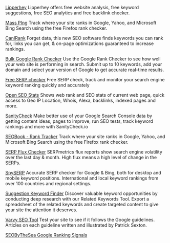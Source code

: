 
[Lipperhey](https://www.lipperhey.com/en/)
Lipperhey offers free website analysis, free keyword suggestions, free SEO analytics and free backlink checker.

[Mass PIng](http://mass-ping.com/)
Track where your site ranks in Google, Yahoo, and Microsoft Bing Search using the free Firefox rank checker.

[CanIRank](https://www.canirank.com/)
Forget data, this new SEO software finds keywords you can rank for, links you can get, & on-page optimizations guaranteed to increase rankings.

[Bulk Google Rank Checker](https://www.seoreviewtools.com/rank-checker/)
Use the Google Rank Checker to see how well your web site is performing in search. Submit up to 10 keywords, add your domain and select your version of Google to get accurate real-time results.

[Free SERP checker](https://www.serprobot.com/)
Free SERP check, track and monitor your search engine keyword ranking quickly and accurately

[Open SEO Stats](https://chrome.google.com/webstore/detail/open-seo-statsformerly-pa/hbdkkfheckcdppiaiabobmennhijkknn)
Shows web rank and SEO stats of current web page, quick access to Geo IP Location, Whois, Alexa, backlinks, indexed pages and more.

[SanityCheck](https://www.sanitycheck.io/)
Make better use of your Google Search Console data by getting content ideas, pages to improve, run SEO tests, track keyword rankings and more with SanityCheck.io

[SEOBook - Rank Tracker](http://tools.seobook.com/firefox/rank-checker/)
Track where your site ranks in Google, Yahoo, and Microsoft Bing Search using the free Firefox rank checker.

[SERP Flux Checker](http://serpmetrics.com/flux/)
SERPmetrics flux reports show search engine volatility over the last day & month. High flux means a high level of change in the SERPs.

[SpySERP](https://spyserp.com/)
Accurate SERP checker for Google & Bing, both for desktop and mobile keyword positions. International and local keyword rankings from over 100 countries and regional settings.

[Suggestion Keyword Finder](http://tools.seochat.com/tools/related-keywords-tool/)
Discover valuable keyword opportunities by conducting deep research with our Related Keywords Tool. Export a spreadsheet of the related keywords and create targeted content to give your site the attention it deserves.

[Varvy SEO Tool](https://varvy.com/)
Test your site to see if it follows the Google guidelines. Articles on each guideline written and illustrated by Patrick Sexton.

[SEOByTheSea Google Ranking Signals](http://www.seobythesea.com/2018/06/google-ranking-signals/)

